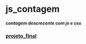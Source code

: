 # js_contagem
##### contagem descrecente com js e css
### [projeto_final](https://hugoresende27.github.io/js_contagem/)